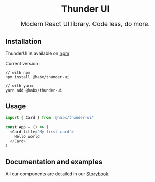 <h1 align="center">Thunder UI</h1>

<p align="center" style="font-size: 1.2rem;">Modern React UI library. Code less, do more.</p>


## Installation

ThunderUI is available on [npm](https://www.npmjs.com/package/@habx/thunder-ui)

Current version :

```console
// with npm
npm install @habx/thunder-ui

// with yarn
yarn add @habx/thunder-ui
```

## Usage

```js
import { Card } from '@habx/thunder-ui'

const App = () => (
  <Card title='My first card'>
    Hello world
  </Card>
)
```

## Documentation and examples

All our components are detailed in our [Storybook](https://habx.github.io/thunder-ui).
